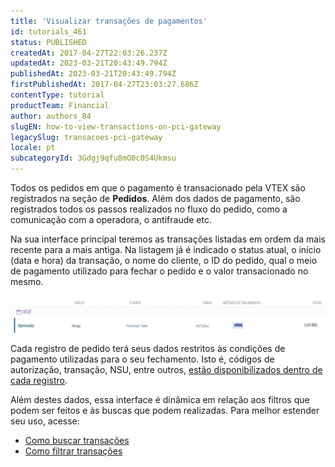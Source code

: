 ```yaml
---
title: 'Visualizar transações de pagamentos'
id: tutorials_461
status: PUBLISHED
createdAt: 2017-04-27T22:03:26.237Z
updatedAt: 2023-03-21T20:43:49.794Z
publishedAt: 2023-03-21T20:43:49.794Z
firstPublishedAt: 2017-04-27T23:03:27.686Z
contentType: tutorial
productTeam: Financial
author: authors_84
slugEN: how-to-view-transactions-on-pci-gateway
legacySlug: transacoes-pci-gateway
locale: pt
subcategoryId: 3Gdgj9qfu8mO0c0S4Ukmsu
---
```


Todos os pedidos em que o pagamento é transacionado pela VTEX são registrados na seção de **Pedidos**. Além dos dados de pagamento, são registrados todos os passos realizados no fluxo do pedido, como a comunicação com a operadora, o antifraude etc.

Na sua interface principal teremos as transações listadas em ordem da mais recente para a mais antiga.
Na listagem já é indicado o status atual, o início (data e hora) da transação, o nome do cliente, o ID do pedido, qual o meio de pagamento utilizado para fechar o pedido e o valor transacionado no mesmo.

![payment_pt](https://raw.githubusercontent.com/vtexdocs/help-center-content/refs/heads/main/docs/pt/tutorials/Payments/Transactions/transacoes-pci-gateway_1.jpg)

Cada registro de pedido terá seus dados restritos às condições de pagamento utilizadas para o seu fechamento. Isto é, códigos de autorização, transação, NSU, entre outros, [estão disponibilizados dentro de cada registro](http://help.vtex.com/tutorial/como-visualizar-detalhes-do-pedido/).

Além destes dados, essa interface é dinâmica em relação aos filtros que podem ser feitos e às buscas que podem realizadas. Para melhor estender seu uso, acesse:

- [Como buscar transações](http://help.vtex.com/pt/tutorial/transacoes-como-buscar)
- [Como filtrar transações](http://help.vtex.com/pt/faq/filtrar-transacoes-no-pci-gateway)

